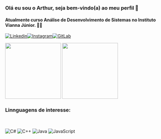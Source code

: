 ### Olá eu sou o Arthur, seja bem-vindo(a) ao meu perfil 👋

#### Atualmente curso Análise de Desenvolvimento de Sistemas no Instituto Vianna Júnior. 👨‍🎓
[![Linkedin](https://img.shields.io/badge/LinkedIn-0077B5?style=for-the-badge&logo=linkedin&logoColor=white)](https://www.linkedin.com/in/arthur-fernandes-720868180/)[![Instagram](https://img.shields.io/badge/Instagram-E4405F?style=for-the-badge&logo=instagram&logoColor=white)](https://www.instagram.com/arthurfernandes.jpg/)[![GitLab](https://img.shields.io/badge/GitLab-330F63?style=for-the-badge&logo=gitlab&logoColor=white)](https://gitlab.com/Arthurfernades)


<img height="180em" src="https://github-readme-stats.vercel.app/api?username=Arthurfernades&show_icons=true&theme=dracula"/>
<img height="180em" src="https://github-readme-stats.vercel.app/api/top-langs/?username=Arthurfernades&layout=compact&theme=dark"/>

### Linnguagens de interesse:
<br><br/>
![C#](https://img.shields.io/badge/C%23-239120?style=for-the-badge&logo=c-sharp&logoColor=white)
![C++](https://img.shields.io/badge/C%2B%2B-00599C?style=for-the-badge&logo=c%2B%2B&logoColor=white)
![Java](https://img.shields.io/badge/Java-ED8B00?style=for-the-badge&logo=openjdk&logoColor=white)
![JavaScript](https://img.shields.io/badge/JavaScript-323330?style=for-the-badge&logo=javascript&logoColor=F7DF1E)
